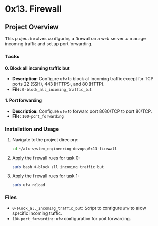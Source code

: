 # 0x13. Firewall

## Project Overview

This project involves configuring a firewall on a web server to manage incoming traffic and set up port forwarding.

### Tasks

#### 0. Block all incoming traffic but

- **Description:** Configure `ufw` to block all incoming traffic except for TCP ports 22 (SSH), 443 (HTTPS), and 80 (HTTP).
- **File:** `0-block_all_incoming_traffic_but`

#### 1. Port forwarding

- **Description:** Configure `ufw` to forward port 8080/TCP to port 80/TCP.
- **File:** `100-port_forwarding`

### Installation and Usage

1. Navigate to the project directory:
    ```sh
    cd ~/alx-system_engineering-devops/0x13-firewall
    ```

2. Apply the firewall rules for task 0:
    ```sh
    sudo bash 0-block_all_incoming_traffic_but
    ```

3. Apply the firewall rules for task 1:
    ```sh
    sudo ufw reload
    ```

### Files

- `0-block_all_incoming_traffic_but`: Script to configure `ufw` to allow specific incoming traffic.
- `100-port_forwarding`: `ufw` configuration for port forwarding.
